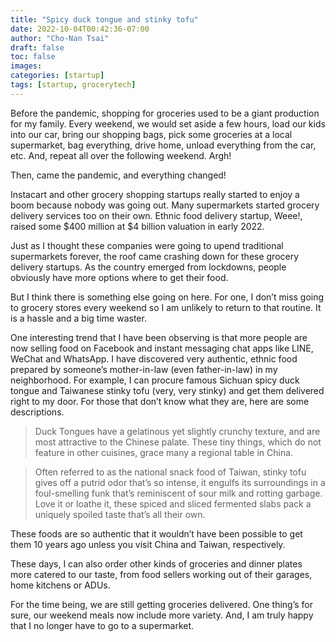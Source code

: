 ```yaml
---
title: "Spicy duck tongue and stinky tofu"
date: 2022-10-04T00:42:36-07:00
author: "Cho-Nan Tsai"
draft: false
toc: false
images:
categories: [startup]
tags: [startup, grocerytech]
---
```


Before the pandemic, shopping for groceries used to be a giant production for my family. Every weekend, we would set aside a few hours, load our kids into our car, bring our shopping bags, pick some groceries at a local supermarket, bag everything, drive home, unload everything from the car, etc. And, repeat all over the following weekend. Argh!

Then, came the pandemic, and everything changed!

Instacart and other grocery shopping startups really started to enjoy a boom because nobody was going out. Many supermarkets started grocery delivery services too on their own. Ethnic food delivery startup, Weee!, raised some $400 million at $4 billion valuation in early 2022.

Just as I thought these companies were going to upend traditional supermarkets forever, the roof came crashing down for these grocery delivery startups. As the country emerged from lockdowns, people obviously have more options where to get their food.

But I think there is something else going on here. For one, I don’t miss going to grocery stores every weekend so I am unlikely to return to that routine. It is a hassle and a big time waster. 

One interesting trend that I have been observing is that more people are now selling food on Facebook and instant messaging chat apps like LINE, WeChat and WhatsApp. I have discovered very authentic, ethnic food prepared by someone’s mother-in-law (even father-in-law) in my neighborhood. For example, I can procure famous Sichuan spicy duck tongue and Taiwanese stinky tofu (very, very stinky) and get them delivered right to my door. For those that don’t know what they are, here are some descriptions.

> Duck Tongues have a gelatinous yet slightly crunchy texture, and are most attractive to the Chinese palate. These tiny things, which do not feature in other cuisines, grace many a regional table in China.

> Often referred to as the national snack food of Taiwan, stinky tofu gives off a putrid odor that’s so intense, it engulfs its surroundings in a foul-smelling funk that’s reminiscent of sour milk and rotting garbage. Love it or loathe it, these spiced and sliced fermented slabs pack a uniquely spoiled taste that’s all their own.

These foods are so authentic that it wouldn’t have been possible to get them 10 years ago unless you visit China and Taiwan, respectively.

These days, I can also order other kinds of groceries and dinner plates more catered to our taste, from food sellers working out of their garages, home kitchens or ADUs. 

For the time being, we are still getting groceries delivered. One thing’s for sure, our weekend meals now include more variety. And, I am truly happy that I no longer have to go to a supermarket.
